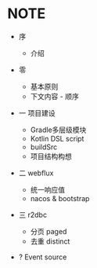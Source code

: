
# NOTE

- 序
  - 介绍

- 零 
  - 基本原则
  - 下文内容 - 顺序

- 一 项目建设
  - Gradle多层级模块
  - Kotlin DSL script
  - buildSrc
  - 项目结构构想

- 二 webflux
  - 统一响应值
  - nacos & bootstrap
  


- 三 r2dbc
  - 分页 paged
  - 去重 distinct


- ? Event source